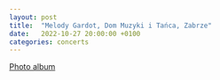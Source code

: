 ```yaml
---
layout: post
title:  "Melody Gardot, Dom Muzyki i Tańca, Zabrze"
date:   2022-10-27 20:00:00 +0100
categories: concerts
---
```


[Photo album](https://photos.app.goo.gl/Y5S8Prryr8L8P8A49)
